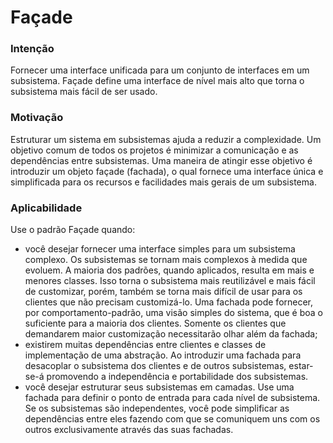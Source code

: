 # Façade

### Intenção
Fornecer uma interface unificada para um conjunto de interfaces em um subsistema. Façade define uma interface de nível mais alto que torna o subsistema mais fácil de ser usado.

### Motivação
Estruturar um sistema em subsistemas ajuda a reduzir a complexidade. Um objetivo comum de todos os projetos é minimizar a comunicação e as dependências entre subsistemas. Uma maneira de atingir esse objetivo é introduzir um objeto façade (fachada), o qual fornece uma interface única e simplificada para os recursos e facilidades mais gerais de um subsistema.

### Aplicabilidade
Use o padrão Façade quando:
- você desejar fornecer uma interface simples para um subsistema complexo. Os subsistemas se tornam mais complexos à medida que evoluem. A maioria dos padrões, quando aplicados, resulta em mais e menores classes. Isso torna o subsistema mais reutilizável e mais fácil de customizar, porém, também se torna mais difícil de usar para os clientes que não precisam customizá-lo. Uma fachada pode fornecer, por comportamento-padrão, uma visão simples do sistema, que é boa o suficiente para a maioria dos clientes. Somente os clientes que demandarem maior customização necessitarão olhar além da fachada; 
- existirem muitas dependências entre clientes e classes de implementação de uma abstração. Ao introduzir uma fachada para desacoplar o subsistema dos clientes e de outros subsistemas, estar-se-á promovendo a independência e portabilidade dos subsistemas.
- você desejar estruturar seus subsistemas em camadas. Use uma fachada para definir o ponto de entrada para cada nível de subsistema. Se os subsistemas são independentes, você pode simplificar as dependências entre eles fazendo com que se comuniquem uns com os outros exclusivamente através das suas fachadas.
